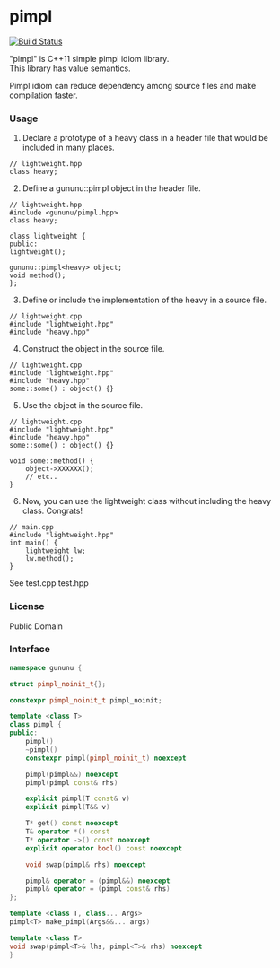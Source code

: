 pimpl
=====
[![Build Status](https://travis-ci.org/gununu/pimpl.svg)](https://travis-ci.org/gununu/pimpl)

"pimpl" is C++11 simple pimpl idiom library.  
This library has value semantics.

Pimpl idiom can reduce dependency among source files and make compilation faster.

### Usage
1. Declare a prototype of a heavy class in a header file that would be included in many places.
```
// lightweight.hpp
class heavy;
```

2. Define a gununu::pimpl<heavy> object in the header file.
```
// lightweight.hpp
#include <gununu/pimpl.hpp>
class heavy;

class lightweight {
public:
lightweight();

gununu::pimpl<heavy> object;
void method();
};
```

3. Define or include the implementation of the heavy in a source file.
```
// lightweight.cpp
#include "lightweight.hpp"
#include "heavy.hpp"
```

4. Construct the object in the source file.
```
// lightweight.cpp
#include "lightweight.hpp"
#include "heavy.hpp"
some::some() : object() {}
```

5. Use the object in the source file.
```
// lightweight.cpp
#include "lightweight.hpp"
#include "heavy.hpp"
some::some() : object() {}

void some::method() {
    object->XXXXXX();
    // etc..
}

```

6. Now, you can use the lightweight class without including the heavy class. Congrats!
```
// main.cpp
#include "lightweight.hpp"
int main() {
    lightweight lw;
    lw.method();
}
```

See test.cpp test.hpp

### License
Public Domain

### Interface
```c++
namespace gununu {

struct pimpl_noinit_t{};

constexpr pimpl_noinit_t pimpl_noinit;

template <class T>
class pimpl {
public:
    pimpl()
    ~pimpl()
    constexpr pimpl(pimpl_noinit_t) noexcept

    pimpl(pimpl&&) noexcept
    pimpl(pimpl const& rhs)

    explicit pimpl(T const& v)
    explicit pimpl(T&& v)

    T* get() const noexcept
    T& operator *() const
    T* operator ->() const noexcept
    explicit operator bool() const noexcept

    void swap(pimpl& rhs) noexcept

    pimpl& operator = (pimpl&&) noexcept
    pimpl& operator = (pimpl const& rhs)
};

template <class T, class... Args>
pimpl<T> make_pimpl(Args&&... args)

template <class T>
void swap(pimpl<T>& lhs, pimpl<T>& rhs) noexcept
}
```
